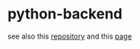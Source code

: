 # python-backend
see also this [repository](https://github.com/mailcourses/technosphere_deep_pythona) and this [page](https://sphere.mail.ru/feed/)
